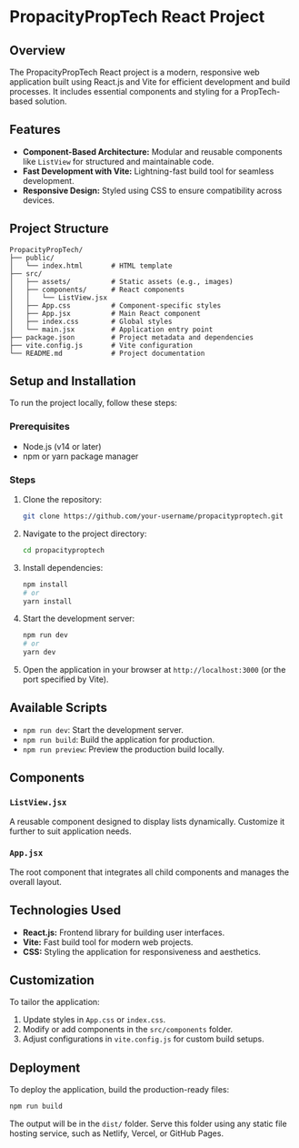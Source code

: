 # PropacityPropTech React Project

## Overview
The PropacityPropTech React project is a modern, responsive web application built using React.js and Vite for efficient development and build processes. It includes essential components and styling for a PropTech-based solution.

## Features
- **Component-Based Architecture:** Modular and reusable components like `ListView` for structured and maintainable code.
- **Fast Development with Vite:** Lightning-fast build tool for seamless development.
- **Responsive Design:** Styled using CSS to ensure compatibility across devices.

## Project Structure
```
PropacityPropTech/
├── public/
│   └── index.html       # HTML template
├── src/
│   ├── assets/          # Static assets (e.g., images)
│   ├── components/      # React components
│   │   └── ListView.jsx
│   ├── App.css          # Component-specific styles
│   ├── App.jsx          # Main React component
│   ├── index.css        # Global styles
│   └── main.jsx         # Application entry point
├── package.json         # Project metadata and dependencies
├── vite.config.js       # Vite configuration
└── README.md            # Project documentation
```

## Setup and Installation
To run the project locally, follow these steps:

### Prerequisites
- Node.js (v14 or later)
- npm or yarn package manager

### Steps
1. Clone the repository:
   ```bash
   git clone https://github.com/your-username/propacityproptech.git
   ```

2. Navigate to the project directory:
   ```bash
   cd propacityproptech
   ```

3. Install dependencies:
   ```bash
   npm install
   # or
   yarn install
   ```

4. Start the development server:
   ```bash
   npm run dev
   # or
   yarn dev
   ```

5. Open the application in your browser at `http://localhost:3000` (or the port specified by Vite).

## Available Scripts

- `npm run dev`: Start the development server.
- `npm run build`: Build the application for production.
- `npm run preview`: Preview the production build locally.

## Components
### `ListView.jsx`
A reusable component designed to display lists dynamically. Customize it further to suit application needs.

### `App.jsx`
The root component that integrates all child components and manages the overall layout.

## Technologies Used
- **React.js:** Frontend library for building user interfaces.
- **Vite:** Fast build tool for modern web projects.
- **CSS:** Styling the application for responsiveness and aesthetics.

## Customization
To tailor the application:
1. Update styles in `App.css` or `index.css`.
2. Modify or add components in the `src/components` folder.
3. Adjust configurations in `vite.config.js` for custom build setups.

## Deployment
To deploy the application, build the production-ready files:
```bash
npm run build
```
The output will be in the `dist/` folder. Serve this folder using any static file hosting service, such as Netlify, Vercel, or GitHub Pages.


